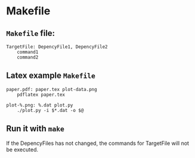 # Makefile

## `Makefile` file:
```make
TargetFile: DepencyFile1, DepencyFile2
	command1
	command2
```

## Latex example `Makefile`
```make
paper.pdf: paper.tex plot-data.png
	pdflatex paper.tex

plot-%.png: %.dat plot.py
	./plot.py -i $*.dat -o $@
```

## Run it with `make`

If the DepencyFiles has not changed, the commands for TargetFile will not be executed.
